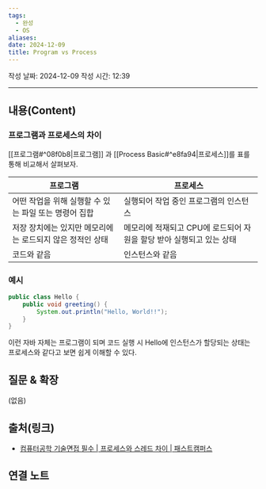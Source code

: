 ```yaml
---
tags:
  - 완성
  - OS
aliases: 
date: 2024-12-09
title: Program vs Process
---
```

작성 날짜: 2024-12-09
작성 시간: 12:39


----
## 내용(Content)

### 프로그램과 프로세스의 차이

[[프로그램#^08f0b8|프로그램]] 과 [[Process Basic#^e8fa94|프로세스]]를 표를 통해 비교해서 살펴보자.

| 프로그램                             | 프로세스                                     |
| -------------------------------- | ---------------------------------------- |
| 어떤 작업을 위해 실행할 수 있는 파일 또는 명령어 집합  | 실행되어 작업 중인 프로그램의 인스턴스                    |
| 저장 장치에는 있지만 메모리에는 로드되지 않은 정적인 상태 | 메모리에 적재되고 CPU에 로드되어 자원을 할당 받아 실행되고 있는 상태 |
| 코드와 같음                           | 인스턴스와 같음                                 |

### 예시

```java
public class Hello {
	public void greeting() {
		System.out.println("Hello, World!!");
	}
}
```

이런 자바 자체는 프로그램이 되며 코드 실행 시 Hello에 인스턴스가 할당되는 상태는 프로세스와 같다고 보면 쉽게 이해할 수 있다.

## 질문 & 확장

(없음)

## 출처(링크)

- [컴퓨터공학 기술면접 필수 \| 프로세스와 스레드 차이 \| 패스트캠퍼스](https://fastcampus.co.kr/media_branding_cs)

## 연결 노트










